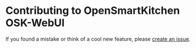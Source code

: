 # Contributing to OpenSmartKitchen OSK-WebUI

If you found a mistake or think of a cool new feature, please [create an issue](https://github.com/opensmartkitchen/OSK-WebUI/issues/new).